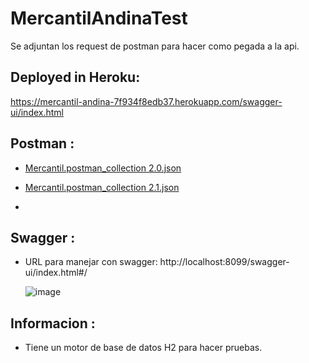 # MercantilAndinaTest
Se adjuntan los request de postman para hacer como pegada a la api.
## Deployed in Heroku: 
https://mercantil-andina-7f934f8edb37.herokuapp.com/swagger-ui/index.html

## Postman :

- [Mercantil.postman_collection 2.0.json](https://github.com/valenchu/MercantilAndinaTest/files/14094427/Mercantil.postman_collection.1.json)

- [Mercantil.postman_collection 2.1.json](https://github.com/valenchu/MercantilAndinaTest/files/14094426/Mercantil.postman_collection.json)
- 
## Swagger :

- URL para manejar con swagger: http://localhost:8099/swagger-ui/index.html#/

  ![image](https://github.com/valenchu/MercantilAndinaTest/assets/20959371/8731de63-e033-4884-861a-8f6158352278)


## Informacion :

- Tiene un motor de base de datos H2 para hacer pruebas.
